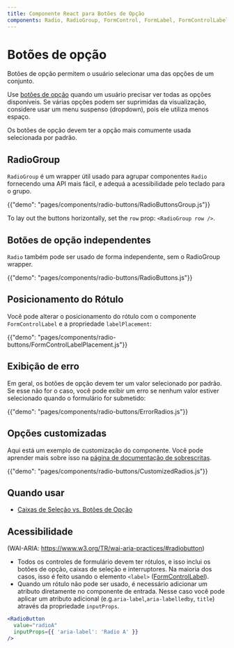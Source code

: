 ```yaml
---
title: Componente React para Botões de Opção
components: Radio, RadioGroup, FormControl, FormLabel, FormControlLabel
---
```


# Botões de opção

<p class="description">Botões de opção permitem o usuário selecionar uma das opções de um conjunto.</p>

Use [botões de opção](https://material.io/design/components/selection-controls.html#radio-buttons) quando um usuário precisar ver todas as opções disponíveis. Se várias opções podem ser suprimidas da visualização, considere usar um menu suspenso (dropdown), pois ele utiliza menos espaço.

Os botões de opção devem ter a opção mais comumente usada selecionada por padrão.

## RadioGroup

`RadioGroup` é um wrapper útil usado para agrupar componentes `Radio` fornecendo uma API mais fácil, e adequá a acessibilidade pelo teclado para o grupo.

{{"demo": "pages/components/radio-buttons/RadioButtonsGroup.js"}}

To lay out the buttons horizontally, set the `row` prop: `<RadioGroup row />`.

## Botões de opção independentes

`Radio` também pode ser usado de forma independente, sem o RadioGroup wrapper.

{{"demo": "pages/components/radio-buttons/RadioButtons.js"}}

## Posicionamento do Rótulo

Você pode alterar o posicionamento do rótulo com o componente `FormControlLabel` e a propriedade `labelPlacement`:

{{"demo": "pages/components/radio-buttons/FormControlLabelPlacement.js"}}

## Exibição de erro

Em geral, os botões de opção devem ter um valor selecionado por padrão. Se esse não for o caso, você pode exibir um erro se nenhum valor estiver selecionado quando o formulário for submetido:

{{"demo": "pages/components/radio-buttons/ErrorRadios.js"}}

## Opções customizadas

Aqui está um exemplo de customização do componente. Você pode aprender mais sobre isso na [página de documentação de sobrescritas](/customization/components/).

{{"demo": "pages/components/radio-buttons/CustomizedRadios.js"}}

## Quando usar

- [Caixas de Seleção vs. Botões de Opção](https://www.nngroup.com/articles/checkboxes-vs-radio-buttons/)

## Acessibilidade

(WAI-ARIA: https://www.w3.org/TR/wai-aria-practices/#radiobutton)

- Todos os controles de formulário devem ter rótulos, e isso inclui os botões de opção, caixas de seleção e interruptores. Na maioria dos casos, isso é feito usando o elemento `<label>` ([FormControlLabel](/api/form-control-label/)).
- Quando um rótulo não pode ser usado, é necessário adicionar um atributo diretamente no componente de entrada. Nesse caso você pode aplicar um atributo adicional (e.g.`aria-label`,`aria-labelledby`, `title`) através da propriedade `inputProps`.

```jsx
<RadioButton
  value="radioA"
  inputProps={{ 'aria-label': 'Radio A' }}
/>
```